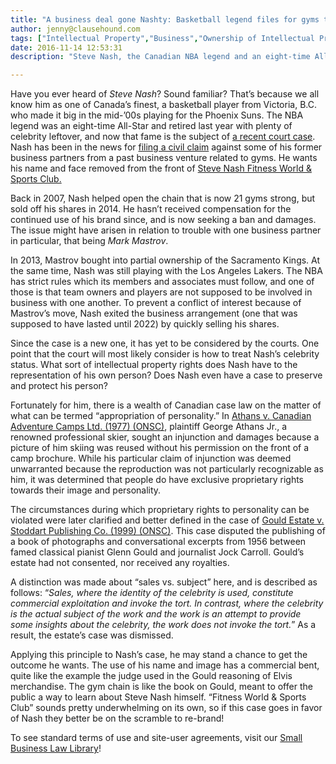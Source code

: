 ```yaml
---
title: "A business deal gone Nashty: Basketball legend files for gyms to stop using his name and image"
author: jenny@clausehound.com
tags: ["Intellectual Property","Business","Ownership of Intellectual Property","Commercial Activities","Jenny"]
date: 2016-11-14 12:53:31
description: "Steve Nash, the Canadian NBA legend and an eight-time All-Star is now the subject of a recent court case."

---
```


Have you ever heard of *Steve Nash*? Sound familiar? That’s because we all know him as one of Canada’s finest, a basketball player from Victoria, B.C. who made it big in the mid-’00s playing for the Phoenix Suns. The NBA legend was an eight-time All-Star and retired last year with plenty of celebrity leftover, and now that fame is the subject of [a recent court case](http://bc.ctvnews.ca/steve-nash-wants-his-name-removed-from-21-b-c-gyms-1.3121810). Nash has been in the news for [filing a civil claim](http://www.cbc.ca/news/canada/british-columbia/steve-nash-suing-former-business-parnters-1.3277691) against some of his former business partners from a past business venture related to gyms. He wants his name and face removed from the front of [Steve Nash Fitness World & Sports Club.](http://www.snclubs.com/)

Back in 2007, Nash helped open the chain that is now 21 gyms strong, but sold off his shares in 2014. He hasn’t received compensation for the continued use of his brand since, and is now seeking a ban and damages. The issue might have arisen in relation to trouble with one business partner in particular, that being *Mark Mastrov*.

In 2013, Mastrov bought into partial ownership of the Sacramento Kings. At the same time, Nash was still playing with the Los Angeles Lakers. The NBA has strict rules which its members and associates must follow, and one of those is that team owners and players are not supposed to be involved in business with one another. To prevent a conflict of interest because of Mastrov’s move, Nash exited the business arrangement (one that was supposed to have lasted until 2022) by quickly selling his shares. 

Since the case is a new one, it has yet to be considered by the courts. One point that the court will most likely consider is how to treat Nash’s celebrity status. What sort of intellectual property rights does Nash have to the representation of his own person? Does Nash even have a case to preserve and protect his person?

Fortunately for him, there is a wealth of Canadian case law on the matter of what can be termed “appropriation of personality.” In [Athans v. Canadian Adventure Camps Ltd. (1977) (ONSC)](http://www.canlii.org/en/on/onsc/doc/1977/1977canlii1255/1977canlii1255.html), plaintiff George Athans Jr., a renowned professional skier, sought an injunction and damages because a picture of him skiing was reused without his permission on the front of a camp brochure. While his particular claim of injunction was deemed unwarranted because the reproduction was not particularly recognizable as him, it was determined that people do have exclusive proprietary rights towards their image and personality.

The circumstances during which proprietary rights to personality can be violated were later clarified and better defined in the case of [Gould Estate v. Stoddart Publishing Co. (1999) (ONSC)](https://releve.canlii.org/en/on/onsc/doc/1996/1996canlii8209/1996canlii8209.html?searchUrlHash=AAAAAQAQZ291bGQgdiBzdG9kZGFydAAAAAAB&amp;resultIndex=2). This case disputed the publishing of a book of photographs and conversational excerpts from 1956 between famed classical pianist Glenn Gould and journalist Jock Carroll. Gould’s estate had not consented, nor received any royalties.



A distinction was made about “sales vs. subject” here, and is described as follows: “*Sales, where the identity of the celebrity is used, constitute commercial exploitation and invoke the tort. In contrast, where the celebrity is the actual subject of the work and the work is an attempt to provide some insights about the celebrity, the work does not invoke the tort.*” As a result, the estate’s case was dismissed. 

Applying this principle to Nash’s case, he may stand a chance to get the outcome he wants. The use of his name and image has a commercial bent, quite like the example the judge used in the Gould reasoning of Elvis merchandise. The gym chain is like the book on Gould, meant to offer the public a way to learn about Steve Nash himself. “Fitness World & Sports Club” sounds pretty underwhelming on its own, so if this case goes in favor of Nash they better be on the scramble to re-brand! 





To see standard terms of use and site-user agreements, visit our [Small Business Law Library](https://www.clausehound.com/documents/)! 
